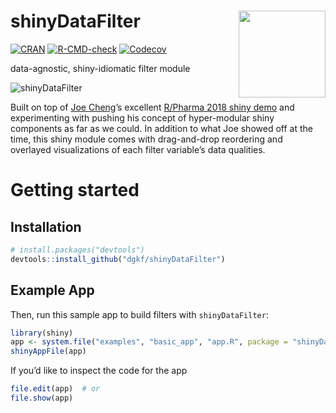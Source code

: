 
# shinyDataFilter <a href='https://github.com/dgkf/shinyDataFilter'><img src='assets/hex-shinyDataFilter.png' align="right" height="139" /></a>

<!-- badges: start -->

[![CRAN](https://img.shields.io/cran/v/shinyDataFilter.svg)](https://cran.r-project.org/package=shinyDataFilter)
[![R-CMD-check](https://github.com/dgkf/shinyDataFilter/workflows/R-CMD-check/badge.svg)](https://github.com/dgkf/shinyDataFilter/actions)
[![Codecov](https://img.shields.io/codecov/c/github/dgkf/shinyDataFilter/master.svg)](https://app.codecov.io/gh/dgkf/shinyDataFilter)
<!-- badges: end -->

data-agnostic, shiny-idiomatic filter module

![shinyDataFilter](https://user-images.githubusercontent.com/18220321/77127982-b6a9fe80-6a0b-11ea-8233-e77e0f362d70.gif)

Built on top of [Joe Cheng](https://github.com/jcheng5)’s excellent
[R/Pharma 2018 shiny demo](https://github.com/jcheng5/rpharma-demo) and
experimenting with pushing his concept of hyper-modular shiny components
as far as we could. In addition to what Joe showed off at the time, this
shiny module comes with drag-and-drop reordering and overlayed
visualizations of each filter variable’s data qualities.

# Getting started

## Installation

``` r
# install.packages("devtools")
devtools::install_github("dgkf/shinyDataFilter")
```

## Example App

Then, run this sample app to build filters with `shinyDataFilter`:

``` r
library(shiny)
app <- system.file("examples", "basic_app", "app.R", package = "shinyDataFilter")
shinyAppFile(app)
```

If you’d like to inspect the code for the app

``` r
file.edit(app)  # or
file.show(app)
```
